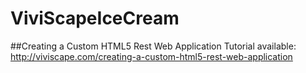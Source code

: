 # ViviScapeIceCream
##Creating a Custom HTML5 Rest Web Application
Tutorial available: http://viviscape.com/creating-a-custom-html5-rest-web-application

